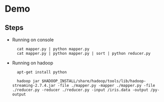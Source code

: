 # Demo

## Steps

- Running on console

        cat mapper.py | python mapper.py
        cat mapper.py | python mapper.py | sort | python reducer.py

- Running on hadoop

        apt-get install python

        hadoop jar $HADOOP_INSTALL/share/hadoop/tools/lib/hadoop-streaming-2.7.4.jar -file ./mapper.py -mapper ./mapper.py -file ./reducer.py -reducer ./reducer.py -input /iris.data -output /py-output
      